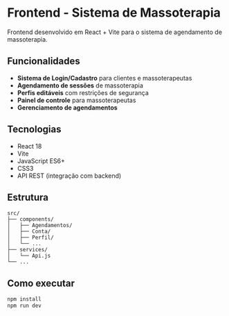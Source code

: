 # Frontend - Sistema de Massoterapia

Frontend desenvolvido em React + Vite para o sistema de agendamento de massoterapia.

## Funcionalidades

- **Sistema de Login/Cadastro** para clientes e massoterapeutas
- **Agendamento de sessões** de massoterapia
- **Perfis editáveis** com restrições de segurança
- **Painel de controle** para massoterapeutas
- **Gerenciamento de agendamentos** 

## Tecnologias

- React 18
- Vite
- JavaScript ES6+
- CSS3
- API REST (integração com backend)

## Estrutura

```
src/
├── components/
│   ├── Agendamentos/
│   ├── Conta/
│   ├── Perfil/
│   └── ...
├── services/
│   └── Api.js
└── ...
```

## Como executar

```bash
npm install
npm run dev
```

